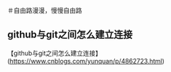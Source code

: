＃自由路漫漫，慢慢自由路

## github与git之间怎么建立连接
【github与git之间怎么建立连接】(https://www.cnblogs.com/yunquan/p/4862723.html)

